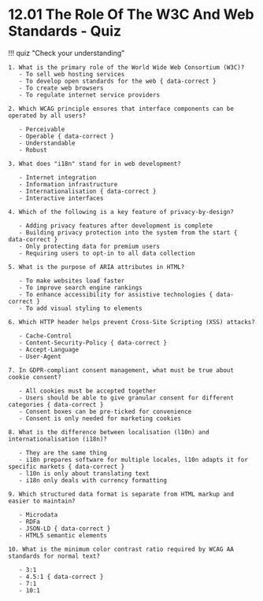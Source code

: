# 12.01 The Role Of The W3C And Web Standards - Quiz

!!! quiz "Check your understanding"

    1. What is the primary role of the World Wide Web Consortium (W3C)?
       - To sell web hosting services
       - To develop open standards for the web { data-correct }
       - To create web browsers
       - To regulate internet service providers

    2. Which WCAG principle ensures that interface components can be operated by all users?

       - Perceivable
       - Operable { data-correct }
       - Understandable
       - Robust

    3. What does "i18n" stand for in web development?

       - Internet integration
       - Information infrastructure
       - Internationalisation { data-correct }
       - Interactive interfaces

    4. Which of the following is a key feature of privacy-by-design?

       - Adding privacy features after development is complete
       - Building privacy protection into the system from the start { data-correct }
       - Only protecting data for premium users
       - Requiring users to opt-in to all data collection

    5. What is the purpose of ARIA attributes in HTML?

       - To make websites load faster
       - To improve search engine rankings
       - To enhance accessibility for assistive technologies { data-correct }
       - To add visual styling to elements

    6. Which HTTP header helps prevent Cross-Site Scripting (XSS) attacks?

       - Cache-Control
       - Content-Security-Policy { data-correct }
       - Accept-Language
       - User-Agent

    7. In GDPR-compliant consent management, what must be true about cookie consent?

       - All cookies must be accepted together
       - Users should be able to give granular consent for different categories { data-correct }
       - Consent boxes can be pre-ticked for convenience
       - Consent is only needed for marketing cookies

    8. What is the difference between localisation (l10n) and internationalisation (i18n)?

       - They are the same thing
       - i18n prepares software for multiple locales, l10n adapts it for specific markets { data-correct }
       - l10n is only about translating text
       - i18n only deals with currency formatting

    9. Which structured data format is separate from HTML markup and easier to maintain?

       - Microdata
       - RDFa
       - JSON-LD { data-correct }
       - HTML5 semantic elements

    10. What is the minimum color contrast ratio required by WCAG AA standards for normal text?

       - 3:1
       - 4.5:1 { data-correct }
       - 7:1
       - 10:1
